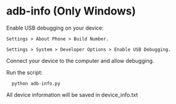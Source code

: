 # adb-info (Only Windows)

Enable USB debugging on your device:

    Settings > About Phone > Build Number.

    Settings > System > Developer Options > Enable USB Debugging.

Connect your device to the computer and allow debugging.

Run the script:
    
      python adb-info.py

All device information will be saved in device_info.txt
